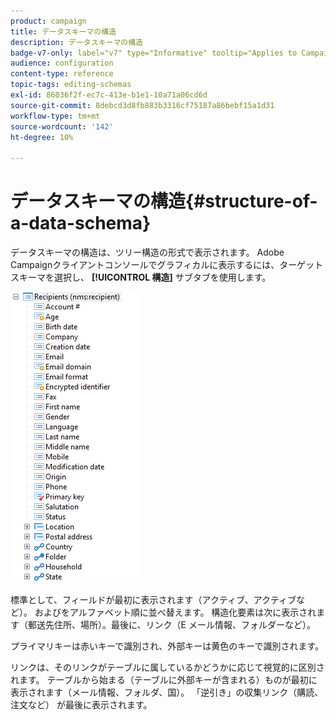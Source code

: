 ```yaml
---
product: campaign
title: データスキーマの構造
description: データスキーマの構造
badge-v7-only: label="v7" type="Informative" tooltip="Applies to Campaign Classic v7 only"
audience: configuration
content-type: reference
topic-tags: editing-schemas
exl-id: 86036f2f-ec7c-413e-b1e1-10a71a06cd6d
source-git-commit: 8debcd3d8fb883b3316cf75187a86bebf15a1d31
workflow-type: tm+mt
source-wordcount: '142'
ht-degree: 10%

---
```


# データスキーマの構造{#structure-of-a-data-schema}

データスキーマの構造は、ツリー構造の形式で表示されます。 Adobe Campaignクライアントコンソールでグラフィカルに表示するには、ターゲットスキーマを選択し、 **[!UICONTROL 構造]** サブタブを使用します。

![](assets/d_ncs_integration_schema_arbo.png)

標準として、フィールドが最初に表示されます（アクティブ、アクティブなど）。 およびをアルファベット順に並べ替えます。 構造化要素は次に表示されます（郵送先住所、場所）。最後に、リンク（E メール情報、フォルダーなど）。

プライマリキーは赤いキーで識別され、外部キーは黄色のキーで識別されます。

リンクは、そのリンクがテーブルに属しているかどうかに応じて視覚的に区別されます。 テーブルから始まる（テーブルに外部キーが含まれる）ものが最初に表示されます（メール情報、フォルダ、国）。 「逆引き」の収集リンク（購読、注文など） が最後に表示されます。

